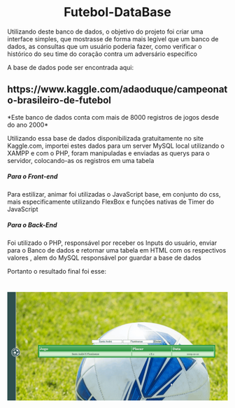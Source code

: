 <h1 align="center">
    Futebol-DataBase
</h1>

<p>Utilizando deste banco de dados, o objetivo do projeto foi criar uma interface simples, que mostrasse de forma mais legível que um banco de dados, as consultas que um usuário poderia fazer, como verificar o histórico do seu time do coração contra um adversário específico </p>
<p>A base de dados pode ser encontrada aqui:</p>
<h2>https://www.kaggle.com/adaoduque/campeonato-brasileiro-de-futebol</h2>
<p>*Este banco de dados conta com mais de 8000 registros de jogos desde do ano 2000*</p>


<p>Utilizando essa base de dados disponibilizada gratuitamente no site Kaggle.com, importei estes dados para um server MySQL local utilizando o XAMPP e com o PHP, foram manipuladas e enviadas as querys para o servidor, colocando-as os registros em uma tabela</p>
<h5>Para o Front-end </h5>
<p>Para estilizar, animar foi utilizadas o JavaScript base, em conjunto do css, mais especificamente utilizando FlexBox e funções nativas de Timer do JavaScript</p>
<h5>Para o Back-End</h5>
<p>Foi utilizado o PHP, responsável por receber os Inputs do usuário, enviar para o Banco de dados e retornar uma tabela em HTML com os respectivos valores 
, alem do MySQL responsável por guardar a base de dados </p>
</p>

Portanto o resultado final foi esse:
<h1 align="center"> 
    <img src="./GIF/Animacao.gif" />
</h1>
